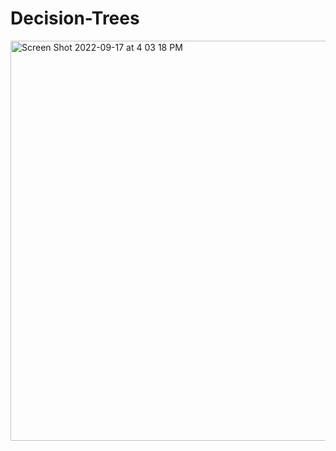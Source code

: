 # Decision-Trees
<img width="640" alt="Screen Shot 2022-09-17 at 4 03 18 PM" src="https://user-images.githubusercontent.com/71200228/190879062-7d9abf98-6b21-4435-bd60-1cd2af2301c2.png">
